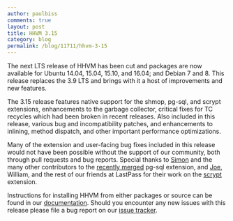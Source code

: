 ```yaml
---
author: paulbiss
comments: true
layout: post
title: HHVM 3.15
category: blog
permalink: /blog/11711/hhvm-3-15
---
```


The next LTS release of HHVM has been cut and packages are now available for Ubuntu 14.04, 15.04, 15.10, and 16.04; and Debian 7 and 8. This release replaces the 3.9 LTS and brings with it a host of improvements and new features.

<!--truncate-->

The 3.15 release features native support for the shmop, pg-sql, and scrypt extensions, enhancements to the garbage collector, critical fixes for TC recycles which had been broken in recent releases. Also included in this release, various bug and incompatibility patches, and enhancements to inlining, method dispatch, and other important performance optimizations.

Many of the extension and user-facing bug fixes included in this release would not have been possible without the support of our community, both through pull requests and bug reports. Special thanks to [Simon](https://github.com/simonwelsh) and the many other contributors to the [recently merged](https://github.com/facebook/hhvm/commit/cc973802814b6a4d0545bee07c84e24d08120140) pg-sql extension, and [Joe](https://github.com/joelastpass), William, and the rest of our friends at LastPass for their work on the [scrypt](https://github.com/facebook/hhvm/commit/a3d57470c7cb17d857fa9d0c477833aabe7d4dd4) extension.

Instructions for installing HHVM from either packages or source can be found in our [documentation](https://docs.hhvm.com/hhvm/installation/introduction). Should you encounter any new issues with this release please file a bug report on our [issue tracker](https://github.com/facebook/hhvm/issues).
